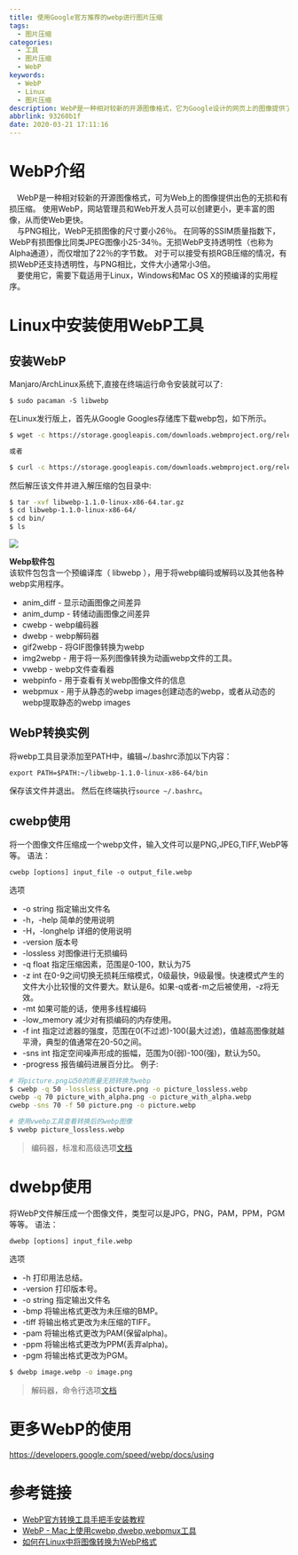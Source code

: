 ```yaml
---
title: 使用Google官方推荐的webp进行图片压缩
tags:
  - 图片压缩
categories:
  - 工具
  - 图片压缩
  - WebP
keywords:
  - WebP
  - Linux
  - 图片压缩
description: WebP是一种相对较新的开源图像格式，它为Google设计的网页上的图像提供了卓越的无损和有损压缩。
abbrlink: 93260b1f
date: 2020-03-21 17:11:16
---
```


# WebP介绍
&emsp;WebP是一种相对较新的开源图像格式，可为Web上的图像提供出色的无损和有损压缩。 使用WebP，网站管理员和Web开发人员可以创建更小，更丰富的图像，从而使Web更快。  
&emsp;与PNG相比，WebP无损图像的尺寸要小26％。 在同等的SSIM质量指数下，WebP有损图像比同类JPEG图像小25-34％。无损WebP支持透明性（也称为Alpha通道），而仅增加了22％的字节数。 对于可以接受有损RGB压缩的情况，有损WebP还支持透明性，与PNG相比，文件大小通常小3倍。  
&emsp;要使用它，需要下载适用于Linux，Windows和Mac OS X的预编译的实用程序。

# Linux中安装使用WebP工具

## 安装WebP
Manjaro/ArchLinux系统下,直接在终端运行命令安装就可以了:
```
$ sudo pacaman -S libwebp
```
在Linux发行版上，首先从Google Googles存储库下载webp包，如下所示。
```bash
$ wget -c https://storage.googleapis.com/downloads.webmproject.org/releases/webp/libwebp-1.1.0-linux-x86-64.tar.gz

或者

$ curl -c https://storage.googleapis.com/downloads.webmproject.org/releases/webp/libwebp-1.1.0-linux-x86-64.tar.gz
```

然后解压该文件并进入解压缩的包目录中:
```bash
$ tar -xvf libwebp-1.1.0-linux-x86-64.tar.gz 
$ cd libwebp-1.1.0-linux-x86-64/
$ cd bin/
$ ls
```
![](https://oss.chenjunxin.com/picture/blogPicture/93260b1f_webp_00.webp)

**Webp软件包**  
该软件包包含一个预编译库（ libwebp ），用于将webp编码或解码以及其他各种webp实用程序。

- anim_diff - 显示动画图像之间差异
- anim_dump - 转储动画图像之间差异
- cwebp - webp编码器
- dwebp - webp解码器
- gif2webp - 将GIF图像转换为webp
- img2webp - 用于将一系列图像转换为动画webp文件的工具。
- vwebp - webp文件查看器
- webpinfo - 用于查看有关webp图像文件的信息
- webpmux - 用于从静态的webp images创建动态的webp，或者从动态的webp提取静态的webp images

## WebP转换实例
将webp工具目录添加至PATH中，编辑~/.bashrc添加以下内容：
```
export PATH=$PATH:~/libwebp-1.1.0-linux-x86-64/bin
```
保存该文件并退出。 然后在终端执行`source ~/.bashrc`。

## cwebp使用
将一个图像文件压缩成一个webp文件，输入文件可以是PNG,JPEG,TIFF,WebP等等。
语法：  
```
cwebp [options] input_file -o output_file.webp
```
选项

- -o string
指定输出文件名
- -h，-help
简单的使用说明
- -H，-longhelp
详细的使用说明
- -version
版本号
- -lossless
对图像进行无损编码
- -q float
指定压缩因素，范围是0-100，默认为75
- -z int
在0-9之间切换无损耗压缩模式，0级最快，9级最慢。快速模式产生的文件大小比较慢的文件要大。默认是6。如果-q或者-m之后被使用，-z将无效。
- -mt
如果可能的话，使用多线程编码
- -low_memory
减少对有损编码的内存使用。
- -f int
指定过滤器的强度，范围在0(不过滤)-100(最大过滤)，值越高图像就越平滑，典型的值通常在20-50之间。
- -sns int
指定空间噪声形成的振幅，范围为0(弱)-100(强)，默认为50。
- -progress
报告编码进展百分比。
例子:
```bash
# 将picture.png以50的质量无损转换为webp
$ cwebp -q 50 -lossless picture.png -o picture_lossless.webp
cwebp -q 70 picture_with_alpha.png -o picture_with_alpha.webp
cwebp -sns 70 -f 50 picture.png -o picture.webp

# 使用vwebp工具查看转换后的webp图像
$ vwebp picture_lossless.webp
```

>编码器，标准和高级选项[文档](https://developers.google.com/speed/webp/docs/cwebp)

# dwebp使用
将WebP文件解压成一个图像文件，类型可以是JPG，PNG，PAM，PPM，PGM等等。
语法：  
```
dwebp [options] input_file.webp
```
选项

- -h
打印用法总结。
- -version
打印版本号。
- -o string
指定输出文件名
- -bmp
将输出格式更改为未压缩的BMP。
- -tiff
将输出格式更改为未压缩的TIFF。
- -pam
将输出格式更改为PAM(保留alpha)。
- -ppm
将输出格式更改为PPM(丢弃alpha)。
- -pgm
将输出格式更改为PGM。
```bash
$ dwebp image.webp -o image.png
```

>解码器，命令行选项[文档](https://developers.google.com/speed/webp/docs/dwebp)

# 更多WebP的使用
<https://developers.google.com/speed/webp/docs/using>

# 参考链接
- [WebP官方转换工具手把手安装教程](https://blog.csdn.net/aa464971/article/details/77963949)
- [WebP - Mac上使用cwebp,dwebp,webpmux工具](https://www.jianshu.com/p/61ab330a6de6)
- [如何在Linux中将图像转换为WebP格式](https://www.howtoing.com/convert-images-to-webp-format-in-linux)
